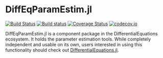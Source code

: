 # DiffEqParamEstim.jl

[![Build Status](https://travis-ci.com/SciML/DiffEqParamEstim.jl.svg?branch=master)](https://travis-ci.com/SciML/DiffEqParamEstim.jl)
[![Build status](https://ci.appveyor.com/api/projects/status/67bsj4g6kyyk39ka?svg=true)](https://ci.appveyor.com/project/ChrisRackauckas/diffeqparamestim-jl)
[![Coverage Status](https://coveralls.io/repos/JuliaDiffEq/DiffEqParamEstim.jl/badge.svg?branch=master&service=github)](https://coveralls.io/github/JuliaDiffEq/DiffEqParamEstim.jl?branch=master)
[![codecov.io](http://codecov.io/github/JuliaDiffEq/DiffEqParamEstim.jl/coverage.svg?branch=master)](http://codecov.io/github/JuliaDiffEq/DiffEqParamEstim.jl?branch=master)

DiffEqParamEstim.jl is a component package in the DifferentialEquations ecosystem. It holds the
parameter estimation tools. While completely independent
and usable on its own, users interested in using this
functionality should check out [DifferentialEquations.jl](https://github.com/JuliaDiffEq/DifferentialEquations.jl).
